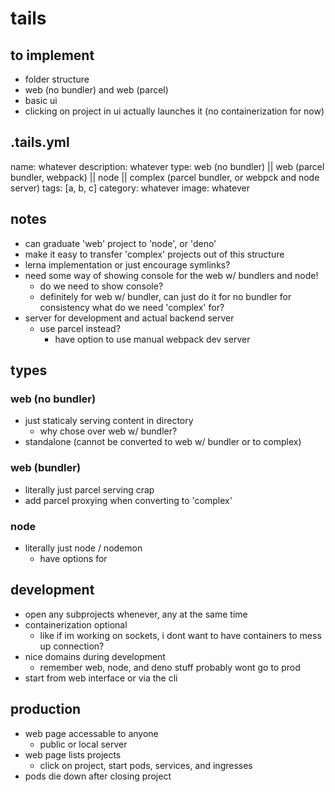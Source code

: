 # tails

## to implement

- folder structure
- web (no bundler) and web (parcel)
- basic ui
- clicking on project in ui actually launches it (no containerization for now)

## .tails.yml

name: whatever
description: whatever
type: web (no bundler) || web (parcel bundler, webpack) || node || complex (parcel bundler, or webpck and node server)
tags: [a, b, c]
category: whatever
image: whatever

## notes

- can graduate 'web' project to 'node', or 'deno'
- make it easy to transfer 'complex' projects out of this structure
- lerna implementation or just encourage symlinks?
- need some way of showing console for the web w/ bundlers and node!
  - do we need to show console?
  - definitely for web w/ bundler, can just do it for no bundler for consistency
what do we need 'complex' for?
- server for development and actual backend server
  - use parcel instead?
    - have option to use manual webpack dev server

## types

### web (no bundler)

- just staticaly serving content in directory
  - why chose over web w/ bundler?
- standalone (cannot be converted to web w/ bundler or to complex)

### web (bundler)

- literally just parcel serving crap
- add parcel proxying when converting to 'complex'

### node

- literally just node / nodemon
  - have options for

## development

- open any subprojects whenever, any at the same time
- containerization optional
  - like if im working on sockets, i dont want to have containers to mess up connection?
- nice domains during development
  - remember web, node, and deno stuff probably wont go to prod
- start from web interface or via the cli

## production

- web page accessable to anyone
  - public or local server
- web page lists projects
  - click on project, start pods, services, and ingresses
- pods die down after closing project
